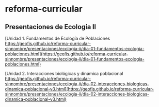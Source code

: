 # reforma-curricular

## Presentaciones de Ecología II

[Unidad 1. Fundamentos de Ecología de Poblaciones https://geofis.github.io/reforma-curricular-sinnombre/presentaciones/ecologia-ii/dia-01-fundamentos-ecologia-poblaciones.html](https://geofis.github.io/reforma-curricular-sinnombre/presentaciones/ecologia-ii/dia-01-fundamentos-ecologia-poblaciones.html)

[Unidad 2. Interacciones biológicas y dinámica poblacional https://geofis.github.io/reforma-curricular-sinnombre/presentaciones/ecologia-ii/dia-02-interacciones-biologicas-dinamica-poblacional-v3.html](https://geofis.github.io/reforma-curricular-sinnombre/presentaciones/ecologia-ii/dia-02-interacciones-biologicas-dinamica-poblacional-v3.html)